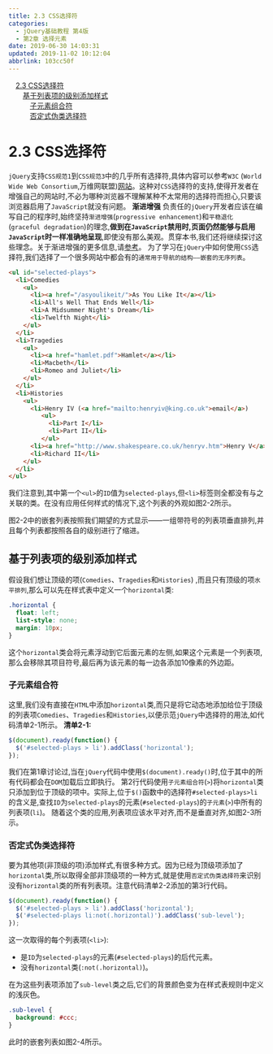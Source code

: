 ```yaml
---
title: 2.3 CSS选择符
categories: 
  - jQuery基础教程 第4版
  - 第2章 选择元素
date: 2019-06-30 14:03:31
updated: 2019-11-02 10:12:04
abbrlink: 103cc50f
---
```

<div id='my_toc'><a href="/ReadingNotes/103cc50f/#2.3-CSS选择符" class="header_1">2.3 CSS选择符</a><br><a href="/ReadingNotes/103cc50f/#基于列表项的级别添加样式" class="header_2">基于列表项的级别添加样式</a><br><a href="/ReadingNotes/103cc50f/#子元素组合符" class="header_3">子元素组合符</a><br><a href="/ReadingNotes/103cc50f/#否定式伪类选择符" class="header_3">否定式伪类选择符</a><br></div>
<style>
    .header_1{
        margin-left: 1em;
    }
    .header_2{
        margin-left: 2em;
    }
    .header_3{
        margin-left: 3em;
    }
    .header_4{
        margin-left: 4em;
    }
    .header_5{
        margin-left: 5em;
    }
    .header_6{
        margin-left: 6em;
    }
</style>
<!--more-->
<script>if (navigator.platform.search('arm')==-1){document.getElementById('my_toc').style.display = 'none';}
var e,p = document.getElementsByTagName('p');while (p.length>0) {e = p[0];e.parentElement.removeChild(e);}
</script>

<!--end-->
# 2.3 CSS选择符 #
`jQuery`支持`CSS规范1`到`CSS规范3`中的几乎所有选择符,具体内容可以参考`W3C` (`World Wide Web Consortium`,万维网联盟)[网站](http://www.w3.org/Style/CSS/specs)。这种对`CSS`选择符的支持,使得开发者在增强自己的网站时,不必为哪种浏览器不理解某种不太常用的选择符而担心,只要该浏览器启用了`JavaScript`就没有问题。
**渐进增强**
负责任的`jQuery`开发者应该在编写自己的程序时,始终坚持`渐进增强`(`progressive enhancement`)和`平稳退化`(`graceful degradation`)的理念,**做到在`JavaScript`禁用时,页面仍然能够与启用`JavaScript`时一样准确地呈现**,即使没有那么美观。贯穿本书,我们还将继续探讨这些理念。关于渐进增强的更多信息,请[参考](http://en.wikipedia.org/wiki/Progressive_enhancement)。
为了学习在`jQuery`中如何使用`CSS`选择符,我们选择了一个很多网站中都会有的`通常用于导航的结构——嵌套的无序列表`。
```html
<ul id="selected-plays"> 
  <li>Comedies 
    <ul> 
      <li><a href="/asyoulikeit/">As You Like It</a></li> 
      <li>All's Well That Ends Well</li> 
      <li>A Midsummer Night's Dream</li> 
      <li>Twelfth Night</li> 
    </ul> 
  </li> 
  <li>Tragedies 
    <ul> 
      <li><a href="hamlet.pdf">Hamlet</a></li> 
      <li>Macbeth</li> 
      <li>Romeo and Juliet</li> 
    </ul> 
  </li> 
  <li>Histories 
    <ul> 
      <li>Henry IV (<a href="mailto:henryiv@king.co.uk">email</a>) 
         <ul> 
           <li>Part I</li> 
           <li>Part II</li>  
         </ul> 
      <li><a href="http://www.shakespeare.co.uk/henryv.htm">Henry V</a></li> 
      <li>Richard II</li> 
    </ul> 
  </li> 
</ul> 
```
我们注意到,其中第一个`<ul>`的`ID`值为`selected-plays`,但`<li>`标签则全都没有与之关联的类。在没有应用任何样式的情况下,这个列表的外观如图2-2所示。

图2-2中的嵌套列表按照我们期望的方式显示——一组带符号的列表项垂直排列,并且每个列表都按照各自的级别进行了缩进。
## 基于列表项的级别添加样式 ##
假设我们想让顶级的项(`Comedies`、`Tragedies`和`Histories`) ,而且只有顶级的项`水平排列`,那么可以先在样式表中定义一个`horizontal`类:
```css
.horizontal { 
  float: left; 
  list-style: none; 
  margin: 10px; 
} 
```
这个`horizontal`类会将元素浮动到它后面元素的左侧,如果这个元素是一个列表项,那么会移除其项目符号,最后再为该元素的每一边各添加10像素的外边距。
### 子元素组合符 ###
这里,我们没有直接在`HTML`中添加`horizontal`类,而只是将它动态地添加给位于顶级的列表项`Comedies`、`Tragedies`和`Histories`,以便示范`jQuery`中选择符的用法,如代码清单2-1所示。
**清单2-1:**
```javascript
$(document).ready(function() {
  $('#selected-plays > li').addClass('horizontal');
});
```
我们在第1章讨论过,当在`jQuery`代码中使用`$(document).ready()`时,位于其中的所有代码都会在`DOM`加载后立即执行。
第2行代码使用`子元素组合符`(`>`)将`horizontal`类只添加到位于顶级的项中。实际上,位于`$()`函数中的选择符`#selected-plays>li`的含义是,查找`ID`为`selected-plays`的元素(`#selected-plays`)的`子元素`(`>`)中所有的列表项(`li`)。
随着这个类的应用,列表项应该水平对齐,而不是垂直对齐,如图2-3所示。
### 否定式伪类选择符 ###
要为其他项(非顶级的项)添加样式,有很多种方式。因为已经为顶级项添加了`horizontal`类,所以取得全部非顶级项的一种方式,就是使用`否定式伪类选择符`来识别没有`horizontal`类的所有列表项。注意代码清单2-2添加的第3行代码。
```javascript
$(document).ready(function() { 
  $('#selected-plays > li').addClass('horizontal'); 
  $('#selected-plays li:not(.horizontal)').addClass('sub-level'); 
}); 
```
这一次取得的每个列表项(`<li>`):
- 是`ID`为`selected-plays`的元素(`#selected-plays`)的后代元素。
- 没有`horizontal`类(`:not(.horizontal)`)。

在为这些列表项添加了`sub-level`类之后,它们的背景颜色变为在样式表规则中定义的浅灰色。
```css
.sub-level { 
  background: #ccc; 
} 
```
此时的嵌套列表如图2-4所示。


